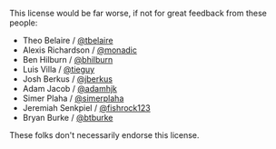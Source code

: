 This license would be far worse, if not for great feedback from these people:

- Theo Belaire / [@tbelaire](https://github.com/tbelaire)
- Alexis Richardson / [@monadic](https://github.com/monadic)
- Ben Hilburn / [@bhilburn](https://github.com/bhilburn)
- Luis Villa / [@tieguy](https://github.com/tieguy)
- Josh Berkus / [@jberkus](https://github.com/jberkus)
- Adam Jacob / [@adamhjk](https://github.com/adamhjk)
- Simer Plaha / [@simerplaha](https://github.com/simerplaha)
- Jeremiah Senkpiel / [@fishrock123](https://github.com/fishrock123)
- Bryan Burke / [@btburke](https://github.com/byburke)

These folks don't necessarily endorse this license.
